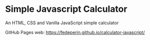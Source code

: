 # Simple Javascript Calculator
An HTML, CSS and Vanilla JavaScript simple calculator <br>

GitHub Pages web: https://fedeperin.github.io/calculator-javascript/

